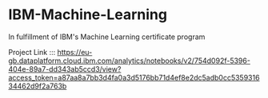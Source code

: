 # IBM-Machine-Learning
In fulfillment of IBM's Machine Learning certificate program

Project Link ::: https://eu-gb.dataplatform.cloud.ibm.com/analytics/notebooks/v2/754d092f-5396-404e-89a7-dd343ab5ccd3/view?access_token=a87aa8a7bb3d4fa0a3d5176bb71d4ef8e2dc5adb0cc535931634462d9f2a763b
